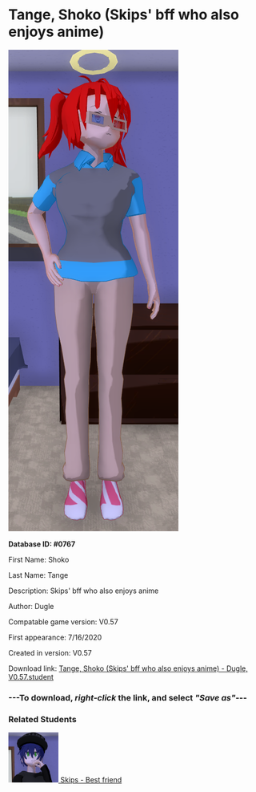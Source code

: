 # Tange, Shoko (Skips' bff who also enjoys anime)

<img src="../../Files/Images/Tange, Shoko (Skips' bff who also enjoys anime).png" title="Tange, Shoko (Skips' bff who also enjoys anime) - Dugle, V0.57">

**Database ID: #0767**

First Name: Shoko

Last Name: Tange

Description: Skips' bff who also enjoys anime

Author: Dugle

Compatable game version: V0.57

First appearance: 7/16/2020

Created in version: V0.57

Download link: <a href="https://raw.githubusercontent.com/Arbiter1223/Daigaku-Gurashi-Custom-Students/master/Files/Student%20Files/Tange%2C%20Shoko%20(Skips'%20bff%20who%20also%20enjoys%20anime)%20-%20Dugle%2C%20V0.57.student">Tange, Shoko (Skips' bff who also enjoys anime) - Dugle, V0.57.student</a>

### ---**To download, _right-click_ the link, and select _"Save as"_**---

### Related Students

<a href="Joplin, Skips (A jerk tsundere with a passion for anime).md"><img src="../../Files/Thumbs/Joplin, Skips (A jerk tsundere with a passion for anime).png" height="100" width="100" title="Joplin, Skips (A jerk tsundere with a passion for anime) - Dugle, V0.57"></a><a href="Joplin, Skips (A jerk tsundere with a passion for anime).md"> Skips - Best friend</a>

